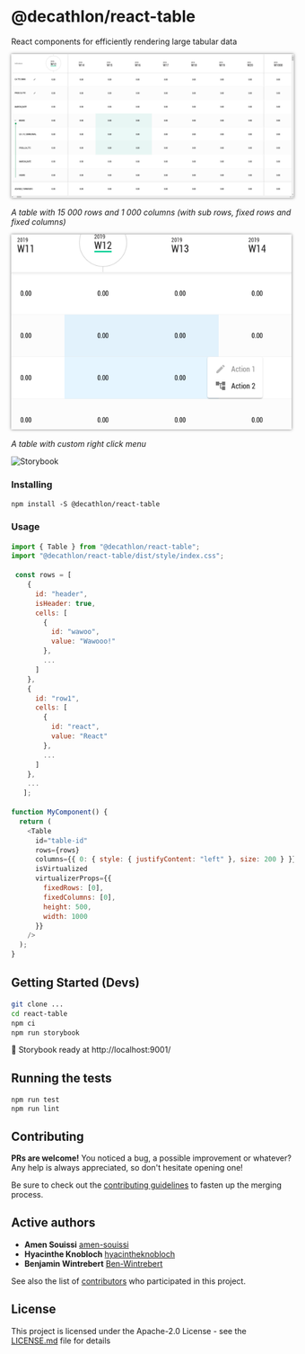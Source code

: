 
# @decathlon/react-table

React components for efficiently rendering large tabular data

<img src="images/table.png" width="1200" style="box-shadow: 0px 0px 5px 0px rgba(0, 0, 0, 0.5)"/>

*A table with 15 000 rows and 1 000 columns (with sub rows, fixed rows and fixed columns)*


<img src="images/tableSelection.png" width="500" style="box-shadow: 0px 0px 5px 0px rgba(0, 0, 0, 0.5)"/>

*A table with custom right click menu*

![Storybook](https://cdn.jsdelivr.net/gh/storybooks/brand@master/badge/badge-storybook.svg)

### Installing

```
npm install -S @decathlon/react-table
```

### Usage


```js
import { Table } from "@decathlon/react-table";
import "@decathlon/react-table/dist/style/index.css";

 const rows = [
    {
      id: "header",
      isHeader: true,
      cells: [
        {
          id: "wawoo",
          value: "Wawooo!"
        },
        ...
      ]
    },
    {
      id: "row1",
      cells: [
        {
          id: "react",
          value: "React"
        },
        ...
      ]
    },
    ...
   ];

function MyComponent() {
  return (
    <Table
      id="table-id"
      rows={rows}
      columns={{ 0: { style: { justifyContent: "left" }, size: 200 } }}
      isVirtualized
      virtualizerProps={{
        fixedRows: [0],
        fixedColumns: [0],
        height: 500,
        width: 1000
      }}
    />
  );
}
```

## Getting Started (Devs)

```bash
git clone ...
cd react-table
npm ci
npm run storybook
```

🚀 Storybook ready at  http://localhost:9001/

## Running the tests

```
npm run test
npm run lint
```
## Contributing

**PRs are welcome!**
You noticed a bug, a possible improvement or whatever?
Any help is always appreciated, so don't hesitate opening one!

Be sure to check out the [contributing guidelines](CONTRIBUTING.md) to fasten
up the merging process.

## Active authors

* **Amen Souissi**  [amen-souissi](https://github.com/amen-souissi)
* **Hyacinthe Knobloch** [hyacintheknobloch](https://github.com/hyacintheknobloch)
* **Benjamin Wintrebert** [Ben-Wintrebert](https://github.com/Ben-Wintrebert)

See also the list of [contributors](https://github.com/Decathlon/react-table/graphs/contributors) who participated in this project.

## License

This project is licensed under the Apache-2.0 License - see the [LICENSE.md](https://github.com/Decathlon/react-table/blob/master/LICENSE) file for details
